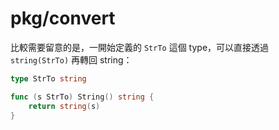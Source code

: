 # pkg/convert

比較需要留意的是，一開始定義的 `StrTo` 這個 type，可以直接透過 `string(StrTo)` 再轉回 string：

```go
type StrTo string

func (s StrTo) String() string {
	return string(s)
}
```